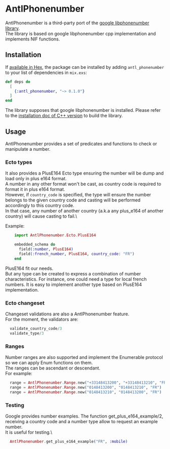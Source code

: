 # AntlPhonenumber

<!-- MDOC !-->
AntlPhonenumber is a third-party port of the [google libphonenumber library](https://github.com/google/libphonenumber).\
The library is based on google libphonenumber cpp implementation and implements NIF functions.

## Installation

If [available in Hex](https://hex.pm/docs/publish), the package can be installed
by adding `antl_phonenumber` to your list of dependencies in `mix.exs`:

```elixir
def deps do
  [
    {:antl_phonenumber, "~> 0.1.0"}
  ]
end
```

The library supposes that google libphonenumber is installed.
Please refer to the [installation doc of C++ version](https://github.com/google/libphonenumber/blob/master/cpp/README) to build the library.

## Usage

AntlPhonenumber provides a set of predicates and functions to check or manipulate a number.

### Ecto types
It also provides a PlusE164 Ecto type ensuring the number will be dump and load only in plus e164 format.\
A number in any other format won't be cast, as country code is required to format it in plus e164 format.\
However, if `country_code` is specified, the type will ensure the number belongs to the given country code and casting will be performed accordingly to this country code.\
In that case, any number of another country (a.k.a any plus_e164 of another country) will cause casting to fail.\

Example:

```elixir
    import AntlPhonenumber.Ecto.PlusE164

    embedded_schema do
      field(:number, PlusE164)
      field(:french_number, PlusE164, country_code: "FR")
    end
```
PlusE164 fit our needs.\
But any type can be created to express a combination of number characteristics. For instance, one could need a type for local french numbers. It is easy to implement another type based on PlusE164 implementation.

### Ecto changeset
Changeset validations are also a AntlPhonenumber feature.\
For the moment, the validators are:

```elixir
  validate_country_code/3
  validate_type/3
```
### Ranges
Number ranges are also supported and implement the Enumerable protocol so we can apply Enum functions on them.\
The ranges can be ascendant or descendant.\
For example:

```elixir
  range = AntlPhonenumber.Range.new("+33148413200", "+33148413210", "FR")
  range = AntlPhonenumber.Range.new("0148413200", "0148413210", "FR")
  range = AntlPhonenumber.Range.new("0148413210", "0148413200", "FR")
```

### Testing

Google provides number examples. The function get_plus_e164_example/2, receiving a country code and a number type allow to request an example number.\
It is useful for testing.\

```elixir
  AntlPhonenumber.get_plus_e164_example("FR", :mobile)
```

